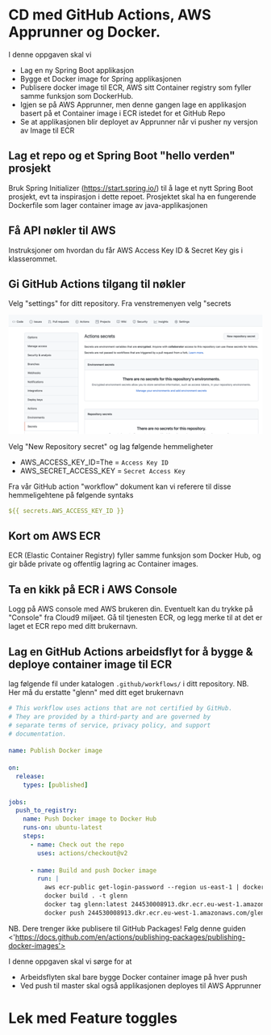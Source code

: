 # CD med GitHub Actions, AWS Apprunner og Docker.

I denne oppgaven skal vi 

* Lag en ny Spring Boot applikasjon 
* Bygge et Docker image for Spring applikasjonen
* Publisere docker image til ECR, AWS sitt Container registry som fyller samme funksjon som DockerHub. 
* Igjen se på AWS Apprunner, men denne gangen lage en applikasjon basert på et Container image i ECR istedet for et GitHub Repo
* Se at applikasjonen blir deployet av Apprunner når vi pusher ny versjon av Image til ECR

## Lag et repo og et Spring Boot "hello verden" prosjekt

Bruk Spring Initializer (https://start.spring.io/)  til å lage et nytt Spring Boot prosjekt, evt ta inspirasjon i dette repoet.
Prosjektet skal ha en fungerende Dockerfile som lager container image av java-applikasjonen

## Få API nøkler til AWS

Instruksjoner om hvordan du får AWS Access Key ID & Secret Key gis i klasserommet.

## Gi GitHub Actions tilgang til nøkler

Velg "settings" for ditt repository. Fra venstremenyen velg "secrets

![Alt text](img/2.png  "a title")

Velg "New Repository secret" og lag følgende hemmeligheter

* AWS_ACCESS_KEY_ID=The = ```Access Key ID``` 
* AWS_SECRET_ACCESS_KEY = ```Secret Access Key```

Fra vår GitHub action "workflow" dokument kan vi referere til disse hemmeligehtene på
følgende syntaks

```yaml
${{ secrets.AWS_ACCESS_KEY_ID }}
```

## Kort om AWS ECR 

ECR (Elastic Container Registry) fyller samme funksjon som Docker Hub, og gir både private og offentlig lagring ac Container 
images. 

## Ta en kikk på ECR i AWS Console

Logg på AWS console med AWS brukeren din. Eventuelt kan du trykke på "Console" fra Cloud9 miljøet. Gå til tjenesten 
ECR, og legg merke til at det er laget et ECR repo med ditt brukernavn.

## Lag en GitHub Actions arbeidsflyt for å bygge & deploye container image til ECR 

lag følgende fil under katalogen ```.github/workflows/``` i ditt repository. NB. Her må du erstatte "glenn" 
med ditt eget brukernavn

```yaml
# This workflow uses actions that are not certified by GitHub.
# They are provided by a third-party and are governed by
# separate terms of service, privacy policy, and support
# documentation.

name: Publish Docker image

on:
  release:
    types: [published]

jobs:
  push_to_registry:
    name: Push Docker image to Docker Hub
    runs-on: ubuntu-latest
    steps:
      - name: Check out the repo
        uses: actions/checkout@v2
    
      - name: Build and push Docker image
        run: |
          aws ecr-public get-login-password --region us-east-1 | docker login --username AWS --password-stdin public.ecr.aws
          docker build . -t glenn
          docker tag glenn:latest 244530008913.dkr.ecr.eu-west-1.amazonaws.com/glenn
          docker push 244530008913.dkr.ecr.eu-west-1.amazonaws.com/glenn
```

NB. Dere trenger ikke publisere til GitHub Packages!
Følg denne guiden <'https://docs.github.com/en/actions/publishing-packages/publishing-docker-images'>

I denne oppgaven skal vi sørge for at

* Arbeidsflyten skal bare bygge Docker container image på hver push
* Ved push til master skal også applikasjonen deployes til AWS Apprunner

# Lek med Feature toggles 
